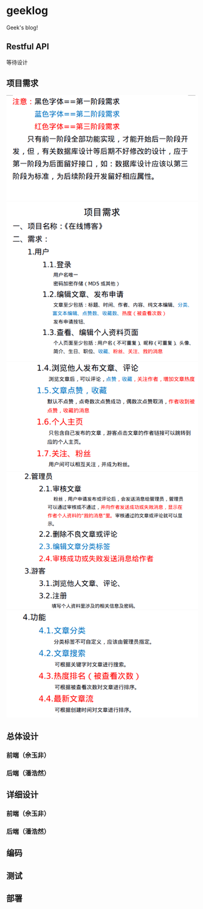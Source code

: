 # geeklog
Geek's blog!

## Restful API
等待设计

## 项目需求
![](management-docs/需求/需求1.png)
![](management-docs/需求/需求2.png)
![](management-docs/需求/需求3.png)
![](management-docs/需求/需求4.png)
![](management-docs/需求/需求5.png)

## 总体设计

### 前端（佘玉非）

### 后端（潘浩然）

## 详细设计

### 前端（佘玉非）

### 后端（潘浩然）

## 编码

## 测试

## 部署

